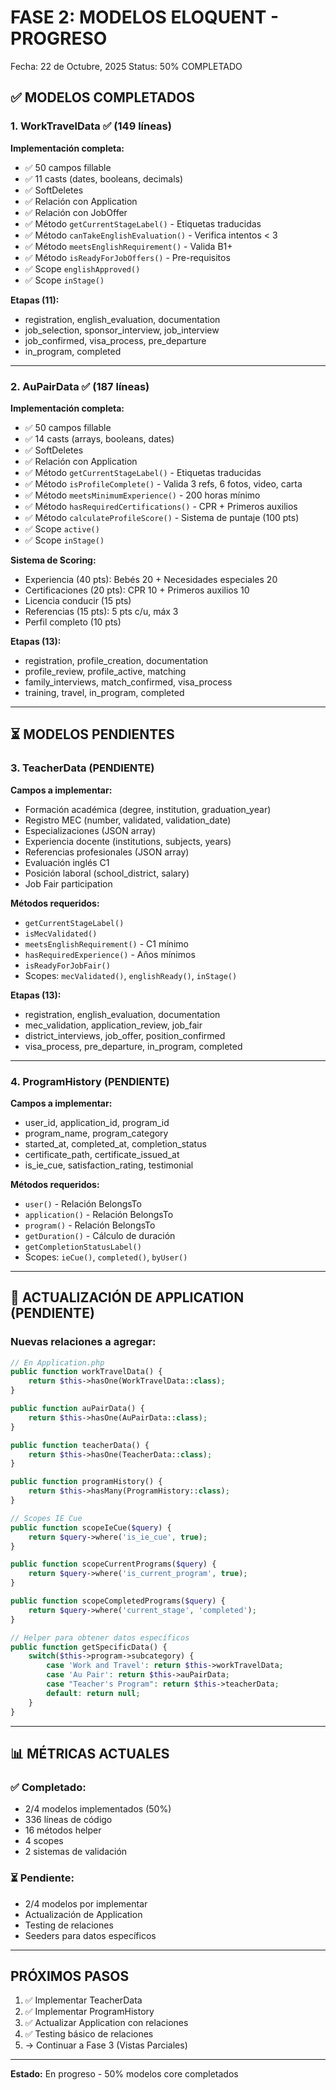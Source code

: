 # FASE 2: MODELOS ELOQUENT - PROGRESO

Fecha: 22 de Octubre, 2025
Status: 50% COMPLETADO

## ✅ MODELOS COMPLETADOS

### 1. WorkTravelData ✅ (149 líneas)

**Implementación completa:**
- ✅ 50 campos fillable
- ✅ 11 casts (dates, booleans, decimals)
- ✅ SoftDeletes
- ✅ Relación con Application
- ✅ Relación con JobOffer
- ✅ Método `getCurrentStageLabel()` - Etiquetas traducidas
- ✅ Método `canTakeEnglishEvaluation()` - Verifica intentos < 3
- ✅ Método `meetsEnglishRequirement()` - Valida B1+
- ✅ Método `isReadyForJobOffers()` - Pre-requisitos
- ✅ Scope `englishApproved()`
- ✅ Scope `inStage()`

**Etapas (11):**
- registration, english_evaluation, documentation
- job_selection, sponsor_interview, job_interview
- job_confirmed, visa_process, pre_departure
- in_program, completed

---

### 2. AuPairData ✅ (187 líneas)

**Implementación completa:**
- ✅ 50 campos fillable
- ✅ 14 casts (arrays, booleans, dates)
- ✅ SoftDeletes
- ✅ Relación con Application
- ✅ Método `getCurrentStageLabel()` - Etiquetas traducidas
- ✅ Método `isProfileComplete()` - Valida 3 refs, 6 fotos, video, carta
- ✅ Método `meetsMinimumExperience()` - 200 horas mínimo
- ✅ Método `hasRequiredCertifications()` - CPR + Primeros auxilios
- ✅ Método `calculateProfileScore()` - Sistema de puntaje (100 pts)
- ✅ Scope `active()`
- ✅ Scope `inStage()`

**Sistema de Scoring:**
- Experiencia (40 pts): Bebés 20 + Necesidades especiales 20
- Certificaciones (20 pts): CPR 10 + Primeros auxilios 10
- Licencia conducir (15 pts)
- Referencias (15 pts): 5 pts c/u, máx 3
- Perfil completo (10 pts)

**Etapas (13):**
- registration, profile_creation, documentation
- profile_review, profile_active, matching
- family_interviews, match_confirmed, visa_process
- training, travel, in_program, completed

---

## ⏳ MODELOS PENDIENTES

### 3. TeacherData (PENDIENTE)

**Campos a implementar:**
- Formación académica (degree, institution, graduation_year)
- Registro MEC (number, validated, validation_date)
- Especializaciones (JSON array)
- Experiencia docente (institutions, subjects, years)
- Referencias profesionales (JSON array)
- Evaluación inglés C1
- Posición laboral (school_district, salary)
- Job Fair participation

**Métodos requeridos:**
- `getCurrentStageLabel()`
- `isMecValidated()`
- `meetsEnglishRequirement()` - C1 mínimo
- `hasRequiredExperience()` - Años mínimos
- `isReadyForJobFair()`
- Scopes: `mecValidated()`, `englishReady()`, `inStage()`

**Etapas (13):**
- registration, english_evaluation, documentation
- mec_validation, application_review, job_fair
- district_interviews, job_offer, position_confirmed
- visa_process, pre_departure, in_program, completed

---

### 4. ProgramHistory (PENDIENTE)

**Campos a implementar:**
- user_id, application_id, program_id
- program_name, program_category
- started_at, completed_at, completion_status
- certificate_path, certificate_issued_at
- is_ie_cue, satisfaction_rating, testimonial

**Métodos requeridos:**
- `user()` - Relación BelongsTo
- `application()` - Relación BelongsTo
- `program()` - Relación BelongsTo
- `getDuration()` - Cálculo de duración
- `getCompletionStatusLabel()`
- Scopes: `ieCue()`, `completed()`, `byUser()`

---

## 🔄 ACTUALIZACIÓN DE APPLICATION (PENDIENTE)

### Nuevas relaciones a agregar:

```php
// En Application.php
public function workTravelData() { 
    return $this->hasOne(WorkTravelData::class); 
}

public function auPairData() { 
    return $this->hasOne(AuPairData::class); 
}

public function teacherData() { 
    return $this->hasOne(TeacherData::class); 
}

public function programHistory() { 
    return $this->hasMany(ProgramHistory::class); 
}

// Scopes IE Cue
public function scopeIeCue($query) { 
    return $query->where('is_ie_cue', true); 
}

public function scopeCurrentPrograms($query) { 
    return $query->where('is_current_program', true); 
}

public function scopeCompletedPrograms($query) { 
    return $query->where('current_stage', 'completed'); 
}

// Helper para obtener datos específicos
public function getSpecificData() {
    switch($this->program->subcategory) {
        case 'Work and Travel': return $this->workTravelData;
        case 'Au Pair': return $this->auPairData;
        case "Teacher's Program": return $this->teacherData;
        default: return null;
    }
}
```

---

## 📊 MÉTRICAS ACTUALES

### ✅ Completado:
- 2/4 modelos implementados (50%)
- 336 líneas de código
- 16 métodos helper
- 4 scopes
- 2 sistemas de validación

### ⏳ Pendiente:
- 2/4 modelos por implementar
- Actualización de Application
- Testing de relaciones
- Seeders para datos específicos

---

## PRÓXIMOS PASOS

1. ✅ Implementar TeacherData
2. ✅ Implementar ProgramHistory
3. ✅ Actualizar Application con relaciones
4. ✅ Testing básico de relaciones
5. → Continuar a Fase 3 (Vistas Parciales)

---

**Estado:** En progreso - 50% modelos core completados
